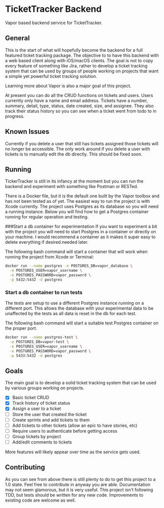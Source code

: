 # TicketTracker Backend

Vapor based backend service for TicketTracker.

## General
This is the start of what will hopefully become the backend for a full featured ticket tracking package. The objective to to have this backend with a web based client along with iOS/macOS clients. The goal is not to copy every feature of something like Jira, rather to develop a ticket tracking system that can be used by groups of people working on projects that want a simple yet powerful ticket tracking solution.

Learning more about Vapor is also a major goal of this project.

At present you can do all the CRUD functions on tickets and users. Users currently only have a name and email address. Tickets have a number, summary, detail, type, status, date created, size, and assignee. They also track their status history so you can see when a ticket went from todo to in progress.

## Known Issues
Currently if you delete a user that still has tickets assigned those tickets will no longer be accessible. The only work around if you delete a user with tickets is to manually edit the db directly. This should be fixed soon.

## Running
TickerTracker is still in its infancy at the moment but you can run the backend and experiment with something like Postman or RESTed.

There is a Docker file, but it is the default one built by the Vapor toolbox and has not been tested as of yet. The easiest way to run the project is with Xcode currently. The project uses Postgres as its database so you will need a running instance. Below you will find how to get a Postgres container running for regular operation and testing.

###Start a db container for experimentation
If you want to experiment a bit with the project you will need to start Postgres in a container or directly on your machine. I would recommend a container as it makes it super easy to delete everything if desired.needed later.

The following bash command will start a container that will work when running the project from Xcode or Terminal:

```bash
docker run --name postgres -e POSTGRES_DB=vapor_database \
  -e POSTGRES_USER=vapor_username \
  -e POSTGRES_PASSWORD=vapor_password \
  -p 5432:5432 -d postgres
```

### Start a db container to run tests
The tests are setup to use a different Postgres instance running on a different port. This allows the database with your experimental data to be unaffected by the tests as all data is reset in the db for each test.

The following bash command will start a suitable test Postgres container on the proper port.

```bash
docker run --name postgres-test \
  -e POSTGRES_DB=vapor-test \
  -e POSTGRES_USER=vapor_username \
  -e POSTGRES_PASSWORD=vapor_password \
  -p 5433:5432 -d postgres
```

## Goals
The main goal is to develop a solid ticket tracking system that can be used by various groups working on projects.

- [x] Basic ticket CRUD
- [x] Track history of ticket status
- [x] Assign a user to a ticket
- [ ] Store the user that created the ticket
- [ ] Create sprints and add tickets to them
- [ ] Add tickets to other tickets (allow an epic to have stories, etc)
- [ ] Require users to authenticate before getting access
- [ ] Group tickets by project
- [ ] Add/edit comments to tickets

More features will likely appear over time as the service gets used.

## Contributing
As you can see from above there is still plenty to do to get this project to a 1.0 state. Feel free to contribute in anyway you are able. Documentation may not seem glamorous, but it is very useful. This project isn't following TDD, but tests should be written for any new code. Improvements to existing code are welcome as well.
